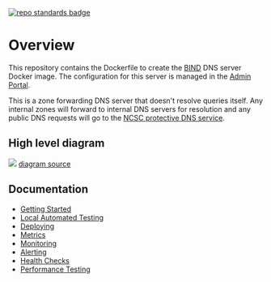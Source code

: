 [![repo standards badge](https://img.shields.io/badge/dynamic/json?color=blue&style=flat&logo=github&labelColor=32393F&label=MoJ%20Compliant&query=%24.result&url=https%3A%2F%2Foperations-engineering-reports.cloud-platform.service.justice.gov.uk%2Fapi%2Fv1%2Fcompliant_public_repositories%2Fstaff-device-dns-server)](https://operations-engineering-reports.cloud-platform.service.justice.gov.uk/public-github-repositories.html#staff-device-dns-server "Link to report")

# Overview

This repository contains the Dockerfile to create the [BIND](https://www.isc.org/bind/) DNS server Docker image. The configuration for this server is managed in the [Admin Portal](https://github.com/ministryofjustice/staff-device-dns-dhcp-admin).

This is a zone forwarding DNS server that doesn't resolve queries itself.
Any internal zones will forward to internal DNS servers for resolution and any public DNS requests will go to the [NCSC protective DNS service](https://ncsc.gov.uk/information/pdns).

## High level diagram

[![](https://mermaid.ink/img/pako:eNqtV2FT2zgQ_Sue9AtMLBsSKCXT6QwQyOUuhBSn5eZCp6PYcqLGlnySjJsS_vutLDlx4LjjuDIZjySv3u4-Pe2a-0bII9LoNOKEF-EcC-UMrm-ZA3_XJOWKfP0kidiJcSfGKIeh834q_A_OJf_VuYpjGlKclCvG2tHWuw5CH1Z9pohgRK2c3uje7A8TnkcGoJfwKU4s2EjA1lDZ2efR8MFEECY0XMB257YxVyqTHd-PZJTybx5WCZaSYuaBB7-gC-rLDIdE-qPxeHTT_83P8AxmrXZr_3D_4O3eoX-mnTcxi5pDogouFs0-iwWWSuShygW5bRinZVYvSdssGfMyb2tzhqcJiQwJn3mEY86Ic3MyXDn9XmCZmOY0iSibmS0VVRaghxUp8NLOAiLuwIOlBMgAXGc17t3Y9ydK4XCeEqZWJzcBghc7OzCwb8cCM0lV72Z3t86ptawRO6Nqnk-9kKd-ShkFWpY8_pZLBb79iGQJX2ofSM2KiilI5yXBmIyxELyQCCc2y3WINsLtrLej1Y5eL4GDo8ODw3dHB0d-xXPT-mpabpvgoEqqYkaf3rN5DQenE5MWBB_xtLKCnKy4zMqAY6v3U5xgFhLxZeMFQLSX87PAYoX5lEhjfoHFDGI0sOeQKBxDJS_OFKZsLTebg5lZeJDpFeoOg_3yfK67lYcIKzzF0hrrF5Wul8HHgR13rdEjrNZPxGr_BCzgrURZ51pjcXNby1d2etofdo_tOKxY_FIXmsZ84ZWQCscxiojmHkVMomgeZoj-bUl5HGrrf4X6GK39arSnYgHcCy4KLCIi5EQj_KGr12bNosQCRD_iQuFki8CaYe3CamY0RTgCHr2SOU8a2XqWT2_G77x84YNZxVpdeK8Oq664V4PUTEqKVqN8Cuk667r9Z04Ehbu7ckaAO7H9DH70jjiwssWRNqmxUxSFx0IZVgyAhLhIsaKc-VlJBxiP51Q68MOO4jxRNHPACGYJZYuKrydRdq8u92uh6enkZHwVOFCx9r1SqvBUjj4K2PVcsh9zzFSe1pCGV5fBpPv7mcN4Kj3B-b9i_HI5CsptNZR5mklvjVDibS_9IygcQjCsoQ1yqM6T8ll9VcD7rRK5dQrG8r_3P0BFJyG0mbVODZK-kZBgf3g-ngw5QIAsNjdwOxMTgbV-JAWrgllOI90w_DkvkOIIri0DPSFoN3oc0xnUF7TkuUByKRVJpbZSc4KyUpvI3i-JmGlIKJOsitg8MbTjhEP7YpPN98KgXIBvvxnor2prd5gmeEoTqpbmzpTrJEcFkQq1trLaoNYSg0UPp_gHZyXBeMpzSKWQ_qz8DHxUNn1Repdf8Q-_CjnUzb5LYo3vxDRJOm8uLo6P9_Zc2MYXpPOm3W7bMSpopOadVva9the-nFzb213bfV2opO66-q1HrfWo7W4050JTcsujdmspwtD4IN91KYBUKt4n53ZlW4MbCdh8nmyE44UvVWGTfHdA2tHbFyf5BM21KnPLqvOcs4bbSAkUHRrBfwL3GvC2AVpKoYN1YBiRGOeJ0mfxAKZ5Bv2anEdUcdHowKkRt4FzxYMlC6u5selSPBM4bUB7SiR5-AuLxxvV)](https://mermaid.live/edit#pako:eNqtV2FT2zgQ_Sue9AtMLBsSKCXT6QwQyOUuhBSn5eZCp6PYcqLGlnySjJsS_vutLDlx4LjjuDIZjySv3u4-Pe2a-0bII9LoNOKEF-EcC-UMrm-ZA3_XJOWKfP0kidiJcSfGKIeh834q_A_OJf_VuYpjGlKclCvG2tHWuw5CH1Z9pohgRK2c3uje7A8TnkcGoJfwKU4s2EjA1lDZ2efR8MFEECY0XMB257YxVyqTHd-PZJTybx5WCZaSYuaBB7-gC-rLDIdE-qPxeHTT_83P8AxmrXZr_3D_4O3eoX-mnTcxi5pDogouFs0-iwWWSuShygW5bRinZVYvSdssGfMyb2tzhqcJiQwJn3mEY86Ic3MyXDn9XmCZmOY0iSibmS0VVRaghxUp8NLOAiLuwIOlBMgAXGc17t3Y9ydK4XCeEqZWJzcBghc7OzCwb8cCM0lV72Z3t86ptawRO6Nqnk-9kKd-ShkFWpY8_pZLBb79iGQJX2ofSM2KiilI5yXBmIyxELyQCCc2y3WINsLtrLej1Y5eL4GDo8ODw3dHB0d-xXPT-mpabpvgoEqqYkaf3rN5DQenE5MWBB_xtLKCnKy4zMqAY6v3U5xgFhLxZeMFQLSX87PAYoX5lEhjfoHFDGI0sOeQKBxDJS_OFKZsLTebg5lZeJDpFeoOg_3yfK67lYcIKzzF0hrrF5Wul8HHgR13rdEjrNZPxGr_BCzgrURZ51pjcXNby1d2etofdo_tOKxY_FIXmsZ84ZWQCscxiojmHkVMomgeZoj-bUl5HGrrf4X6GK39arSnYgHcCy4KLCIi5EQj_KGr12bNosQCRD_iQuFki8CaYe3CamY0RTgCHr2SOU8a2XqWT2_G77x84YNZxVpdeK8Oq664V4PUTEqKVqN8Cuk667r9Z04Ehbu7ckaAO7H9DH70jjiwssWRNqmxUxSFx0IZVgyAhLhIsaKc-VlJBxiP51Q68MOO4jxRNHPACGYJZYuKrydRdq8u92uh6enkZHwVOFCx9r1SqvBUjj4K2PVcsh9zzFSe1pCGV5fBpPv7mcN4Kj3B-b9i_HI5CsptNZR5mklvjVDibS_9IygcQjCsoQ1yqM6T8ll9VcD7rRK5dQrG8r_3P0BFJyG0mbVODZK-kZBgf3g-ngw5QIAsNjdwOxMTgbV-JAWrgllOI90w_DkvkOIIri0DPSFoN3oc0xnUF7TkuUByKRVJpbZSc4KyUpvI3i-JmGlIKJOsitg8MbTjhEP7YpPN98KgXIBvvxnor2prd5gmeEoTqpbmzpTrJEcFkQq1trLaoNYSg0UPp_gHZyXBeMpzSKWQ_qz8DHxUNn1Repdf8Q-_CjnUzb5LYo3vxDRJOm8uLo6P9_Zc2MYXpPOm3W7bMSpopOadVva9the-nFzb213bfV2opO66-q1HrfWo7W4050JTcsujdmspwtD4IN91KYBUKt4n53ZlW4MbCdh8nmyE44UvVWGTfHdA2tHbFyf5BM21KnPLqvOcs4bbSAkUHRrBfwL3GvC2AVpKoYN1YBiRGOeJ0mfxAKZ5Bv2anEdUcdHowKkRt4FzxYMlC6u5selSPBM4bUB7SiR5-AuLxxvV)
[diagram source](https://mermaid.live/edit#pako:eNqtV2FT2zgQ_Sue9AtMLBsSKCXT6QwQyOUuhBSn5eZCp6PYcqLGlnySjJsS_vutLDlx4LjjuDIZjySv3u4-Pe2a-0bII9LoNOKEF-EcC-UMrm-ZA3_XJOWKfP0kidiJcSfGKIeh834q_A_OJf_VuYpjGlKclCvG2tHWuw5CH1Z9pohgRK2c3uje7A8TnkcGoJfwKU4s2EjA1lDZ2efR8MFEECY0XMB257YxVyqTHd-PZJTybx5WCZaSYuaBB7-gC-rLDIdE-qPxeHTT_83P8AxmrXZr_3D_4O3eoX-mnTcxi5pDogouFs0-iwWWSuShygW5bRinZVYvSdssGfMyb2tzhqcJiQwJn3mEY86Ic3MyXDn9XmCZmOY0iSibmS0VVRaghxUp8NLOAiLuwIOlBMgAXGc17t3Y9ydK4XCeEqZWJzcBghc7OzCwb8cCM0lV72Z3t86ptawRO6Nqnk-9kKd-ShkFWpY8_pZLBb79iGQJX2ofSM2KiilI5yXBmIyxELyQCCc2y3WINsLtrLej1Y5eL4GDo8ODw3dHB0d-xXPT-mpabpvgoEqqYkaf3rN5DQenE5MWBB_xtLKCnKy4zMqAY6v3U5xgFhLxZeMFQLSX87PAYoX5lEhjfoHFDGI0sOeQKBxDJS_OFKZsLTebg5lZeJDpFeoOg_3yfK67lYcIKzzF0hrrF5Wul8HHgR13rdEjrNZPxGr_BCzgrURZ51pjcXNby1d2etofdo_tOKxY_FIXmsZ84ZWQCscxiojmHkVMomgeZoj-bUl5HGrrf4X6GK39arSnYgHcCy4KLCIi5EQj_KGr12bNosQCRD_iQuFki8CaYe3CamY0RTgCHr2SOU8a2XqWT2_G77x84YNZxVpdeK8Oq664V4PUTEqKVqN8Cuk667r9Z04Ehbu7ckaAO7H9DH70jjiwssWRNqmxUxSFx0IZVgyAhLhIsaKc-VlJBxiP51Q68MOO4jxRNHPACGYJZYuKrydRdq8u92uh6enkZHwVOFCx9r1SqvBUjj4K2PVcsh9zzFSe1pCGV5fBpPv7mcN4Kj3B-b9i_HI5CsptNZR5mklvjVDibS_9IygcQjCsoQ1yqM6T8ll9VcD7rRK5dQrG8r_3P0BFJyG0mbVODZK-kZBgf3g-ngw5QIAsNjdwOxMTgbV-JAWrgllOI90w_DkvkOIIri0DPSFoN3oc0xnUF7TkuUByKRVJpbZSc4KyUpvI3i-JmGlIKJOsitg8MbTjhEP7YpPN98KgXIBvvxnor2prd5gmeEoTqpbmzpTrJEcFkQq1trLaoNYSg0UPp_gHZyXBeMpzSKWQ_qz8DHxUNn1Repdf8Q-_CjnUzb5LYo3vxDRJOm8uLo6P9_Zc2MYXpPOm3W7bMSpopOadVva9the-nFzb213bfV2opO66-q1HrfWo7W4050JTcsujdmspwtD4IN91KYBUKt4n53ZlW4MbCdh8nmyE44UvVWGTfHdA2tHbFyf5BM21KnPLqvOcs4bbSAkUHRrBfwL3GvC2AVpKoYN1YBiRGOeJ0mfxAKZ5Bv2anEdUcdHowKkRt4FzxYMlC6u5selSPBM4bUB7SiR5-AuLxxvV)

## Documentation

- [Getting Started](./documentation/getting-started.md)
- [Local Automated Testing](/documentation/automated-testing.md)
- [Deploying](./documentation/deploying.md)
- [Metrics](./documentation/metrics.md)
- [Monitoring](./documentation/monitoring.md)
- [Alerting](./documentation/alerting.md)
- [Health Checks](./documentation/health-checks.md)
- [Performance Testing](./documentation/performance-benchmarks.md)
